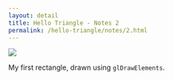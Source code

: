 ```yaml
---
layout: detail
title: Hello Triangle - Notes 2
permalink: /hello-triangle/notes/2.html
---
```


<img src="/{{ site.baseurl }}/assets/hello-triangle/notes/2/1.png">

My first rectangle, drawn using `glDrawElements`.
